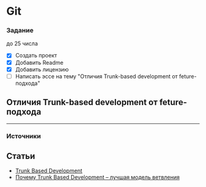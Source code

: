 # Git

### Задание
до 25 числа
- [X] Создать проект
- [X] Добавить Readme
- [X] Добавить лицензию
- [ ] Написать эссе на тему "Отличия Trunk-based development от feture-подхода"

## Отличия Trunk-based development от feture-подхода

---

### Источники
## Статьи
- [Trunk Based Development](https://trunkbaseddevelopment.com)
- [Почему Trunk Based Development – лучшая модель ветвления](https://habr.com/ru/post/519314/)